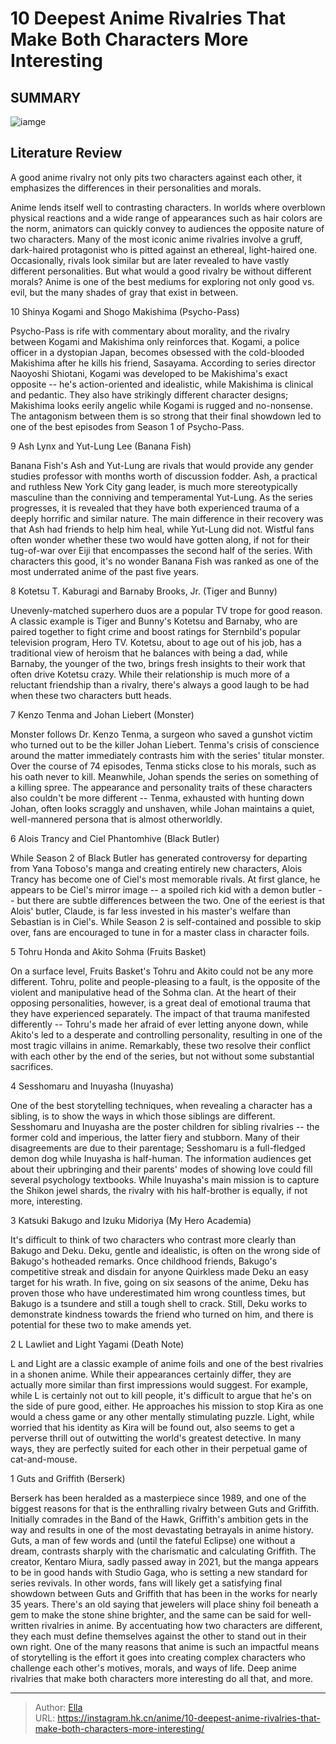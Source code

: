 # 10 Deepest Anime Rivalries That Make Both Characters More Interesting


## SUMMARY 

![iamge](https://static1.srcdn.com/wordpress/wp-content/uploads/2023/09/rivalries.jpg)

## Literature Review

A good anime rivalry not only pits two characters against each other, it emphasizes the differences in their personalities and morals.





Anime lends itself well to contrasting characters. In worlds where overblown physical reactions and a wide range of appearances such as hair colors are the norm, animators can quickly convey to audiences the opposite nature of two characters. Many of the most iconic anime rivalries involve a gruff, dark-haired protagonist who is pitted against an ethereal, light-haired one. Occasionally, rivals look similar but are later revealed to have vastly different personalities. But what would a good rivalry be without different morals? Anime is one of the best mediums for exploring not only good vs. evil, but the many shades of gray that exist in between.









 








 10  Shinya Kogami and Shogo Makishima (Psycho-Pass) 
        

Psycho-Pass is rife with commentary about morality, and the rivalry between Kogami and Makishima only reinforces that. Kogami, a police officer in a dystopian Japan, becomes obsessed with the cold-blooded Makishima after he kills his friend, Sasayama. According to series director Naoyoshi Shiotani, Kogami was developed to be Makishima&#39;s exact opposite -- he&#39;s action-oriented and idealistic, while Makishima is clinical and pedantic. They also have strikingly different character designs; Makishima looks eerily angelic while Kogami is rugged and no-nonsense. The antagonism between them is so strong that their final showdown led to one of the best episodes from Season 1 of Psycho-Pass.





 9  Ash Lynx and Yut-Lung Lee (Banana Fish) 
        

Banana Fish&#39;s Ash and Yut-Lung are rivals that would provide any gender studies professor with months worth of discussion fodder. Ash, a practical and ruthless New York City gang leader, is much more stereotypically masculine than the conniving and temperamental Yut-Lung. As the series progresses, it is revealed that they have both experienced trauma of a deeply horrific and similar nature. The main difference in their recovery was that Ash had friends to help him heal, while Yut-Lung did not. Wistful fans often wonder whether these two would have gotten along, if not for their tug-of-war over Eiji that encompasses the second half of the series. With characters this good, it&#39;s no wonder Banana Fish was ranked as one of the most underrated anime of the past five years.





 8  Kotetsu T. Kaburagi and Barnaby Brooks, Jr. (Tiger and Bunny) 
        

Unevenly-matched superhero duos are a popular TV trope for good reason. A classic example is Tiger and Bunny&#39;s Kotetsu and Barnaby, who are paired together to fight crime and boost ratings for Sternbild&#39;s popular television program, Hero TV. Kotetsu, about to age out of his job, has a traditional view of heroism that he balances with being a dad, while Barnaby, the younger of the two, brings fresh insights to their work that often drive Kotetsu crazy. While their relationship is much more of a reluctant friendship than a rivalry, there&#39;s always a good laugh to be had when these two characters butt heads.





 7  Kenzo Tenma and Johan Liebert (Monster) 
        

Monster follows Dr. Kenzo Tenma, a surgeon who saved a gunshot victim who turned out to be the killer Johan Liebert. Tenma&#39;s crisis of conscience around the matter immediately contrasts him with the series&#39; titular monster. Over the course of 74 episodes, Tenma sticks close to his morals, such as his oath never to kill. Meanwhile, Johan spends the series on something of a killing spree. The appearance and personality traits of these characters also couldn&#39;t be more different -- Tenma, exhausted with hunting down Johan, often looks scraggly and unshaven, while Johan maintains a quiet, well-mannered persona that is almost otherworldly.





 6  Alois Trancy and Ciel Phantomhive (Black Butler) 
        

While Season 2 of Black Butler has generated controversy for departing from Yana Toboso&#39;s manga and creating entirely new characters, Alois Trancy has become one of Ciel&#39;s most memorable rivals. At first glance, he appears to be Ciel&#39;s mirror image -- a spoiled rich kid with a demon butler -- but there are subtle differences between the two. One of the eeriest is that Alois&#39; butler, Claude, is far less invested in his master&#39;s welfare than Sebastian is in Ciel&#39;s. While Season 2 is self-contained and possible to skip over, fans are encouraged to tune in for a master class in character foils.





 5  Tohru Honda and Akito Sohma (Fruits Basket) 
        

On a surface level, Fruits Basket&#39;s Tohru and Akito could not be any more different. Tohru, polite and people-pleasing to a fault, is the opposite of the violent and manipulative head of the Sohma clan. At the heart of their opposing personalities, however, is a great deal of emotional trauma that they have experienced separately. The impact of that trauma manifested differently -- Tohru&#39;s made her afraid of ever letting anyone down, while Akito&#39;s led to a desperate and controlling personality, resulting in one of the most tragic villains in anime. Remarkably, these two resolve their conflict with each other by the end of the series, but not without some substantial sacrifices.





 4  Sesshomaru and Inuyasha (Inuyasha) 
        

One of the best storytelling techniques, when revealing a character has a sibling, is to show the ways in which those siblings are different. Sesshomaru and Inuyasha are the poster children for sibling rivalries -- the former cold and imperious, the latter fiery and stubborn. Many of their disagreements are due to their parentage; Sesshomaru is a full-fledged demon dog while Inuyasha is half-human. The information audiences get about their upbringing and their parents&#39; modes of showing love could fill several psychology textbooks. While Inuyasha&#39;s main mission is to capture the Shikon jewel shards, the rivalry with his half-brother is equally, if not more, interesting.





 3  Katsuki Bakugo and Izuku Midoriya (My Hero Academia) 
        

It&#39;s difficult to think of two characters who contrast more clearly than Bakugo and Deku. Deku, gentle and idealistic, is often on the wrong side of Bakugo&#39;s hotheaded remarks. Once childhood friends, Bakugo&#39;s competitive streak and disdain for anyone Quirkless made Deku an easy target for his wrath. In five, going on six seasons of the anime, Deku has proven those who have underestimated him wrong countless times, but Bakugo is a tsundere and still a tough shell to crack. Still, Deku works to demonstrate kindness towards the friend who turned on him, and there is potential for these two to make amends yet.





 2  L Lawliet and Light Yagami (Death Note) 
        

L and Light are a classic example of anime foils and one of the best rivalries in a shonen anime. While their appearances certainly differ, they are actually more similar than first impressions would suggest. For example, while L is certainly not out to kill people, it&#39;s difficult to argue that he&#39;s on the side of pure good, either. He approaches his mission to stop Kira as one would a chess game or any other mentally stimulating puzzle. Light, while worried that his identity as Kira will be found out, also seems to get a perverse thrill out of outwitting the world&#39;s greatest detective. In many ways, they are perfectly suited for each other in their perpetual game of cat-and-mouse.





 1  Guts and Griffith (Berserk) 
        

Berserk has been heralded as a masterpiece since 1989, and one of the biggest reasons for that is the enthralling rivalry between Guts and Griffith. Initially comrades in the Band of the Hawk, Griffith&#39;s ambition gets in the way and results in one of the most devastating betrayals in anime history. Guts, a man of few words and (until the fateful Eclipse) one without a dream, contrasts sharply with the charismatic and calculating Griffith. The creator, Kentaro Miura, sadly passed away in 2021, but the manga appears to be in good hands with Studio Gaga, who is setting a new standard for series revivals. In other words, fans will likely get a satisfying final showdown between Guts and Griffith that has been in the works for nearly 35 years.
There&#39;s an old saying that jewelers will place shiny foil beneath a gem to make the stone shine brighter, and the same can be said for well-written rivalries in anime. By accentuating how two characters are different, they each must define themselves against the other to stand out in their own right. One of the many reasons that anime is such an impactful means of storytelling is the effort it goes into creating complex characters who challenge each other&#39;s motives, morals, and ways of life. Deep anime rivalries that make both characters more interesting do all that, and more.

---

> Author: [Ella](https://instagram.hk.cn/)  
> URL: https://instagram.hk.cn/anime/10-deepest-anime-rivalries-that-make-both-characters-more-interesting/  

